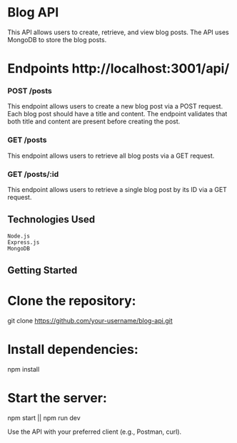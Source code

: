 # Blog API

This API allows users to create, retrieve, and view blog posts. The API uses MongoDB to store the blog posts.

# Endpoints http://localhost:3001/api/
### POST /posts

This endpoint allows users to create a new blog post via a POST request. Each blog post should have a title and content. The endpoint validates that both title and content are present before creating the post.

### GET /posts

This endpoint allows users to retrieve all blog posts via a GET request.

### GET /posts/:id

This endpoint allows users to retrieve a single blog post by its ID via a GET request.


## Technologies Used

    Node.js
    Express.js
    MongoDB


## Getting Started

# Clone the repository:
git clone https://github.com/your-username/blog-api.git

# Install dependencies:

npm install

 # Start the server:
 
npm start ||
npm run dev 

 Use the API with your preferred client (e.g., Postman, curl).
